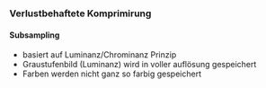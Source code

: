 ### Verlustbehaftete Komprimirung
#### Subsampling
- basiert auf Luminanz/Chrominanz Prinzip
- Graustufenbild (Luminanz) wird in voller auflösung gespeichert
- Farben werden nicht ganz so farbig gespeichert